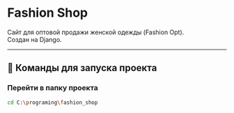# Fashion Shop

Сайт для оптовой продажи женской одежды (Fashion Opt).  
Создан на Django.

---

## 🔧 Команды для запуска проекта

### Перейти в папку проекта
```bash
cd C:\programing\fashion_shop
